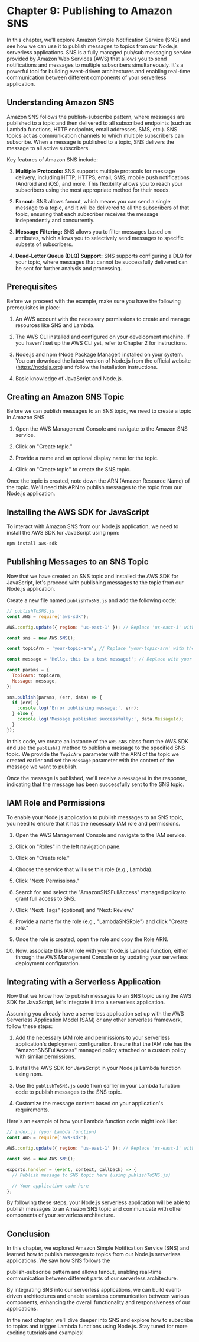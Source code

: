 # Chapter 9: Publishing to Amazon SNS

In this chapter, we'll explore Amazon Simple Notification Service (SNS) and see how we can use it to publish messages to topics from our Node.js serverless applications. SNS is a fully managed pub/sub messaging service provided by Amazon Web Services (AWS) that allows you to send notifications and messages to multiple subscribers simultaneously. It's a powerful tool for building event-driven architectures and enabling real-time communication between different components of your serverless application.

## Understanding Amazon SNS

Amazon SNS follows the publish-subscribe pattern, where messages are published to a topic and then delivered to all subscribed endpoints (such as Lambda functions, HTTP endpoints, email addresses, SMS, etc.). SNS topics act as communication channels to which multiple subscribers can subscribe. When a message is published to a topic, SNS delivers the message to all active subscribers.

Key features of Amazon SNS include:

1. **Multiple Protocols:** SNS supports multiple protocols for message delivery, including HTTP, HTTPS, email, SMS, mobile push notifications (Android and iOS), and more. This flexibility allows you to reach your subscribers using the most appropriate method for their needs.

2. **Fanout:** SNS allows fanout, which means you can send a single message to a topic, and it will be delivered to all the subscribers of that topic, ensuring that each subscriber receives the message independently and concurrently.

3. **Message Filtering:** SNS allows you to filter messages based on attributes, which allows you to selectively send messages to specific subsets of subscribers.

4. **Dead-Letter Queue (DLQ) Support:** SNS supports configuring a DLQ for your topic, where messages that cannot be successfully delivered can be sent for further analysis and processing.

## Prerequisites

Before we proceed with the example, make sure you have the following prerequisites in place:

1. An AWS account with the necessary permissions to create and manage resources like SNS and Lambda.

2. The AWS CLI installed and configured on your development machine. If you haven't set up the AWS CLI yet, refer to Chapter 2 for instructions.

3. Node.js and npm (Node Package Manager) installed on your system. You can download the latest version of Node.js from the official website (https://nodejs.org) and follow the installation instructions.

4. Basic knowledge of JavaScript and Node.js.

## Creating an Amazon SNS Topic

Before we can publish messages to an SNS topic, we need to create a topic in Amazon SNS.

1. Open the AWS Management Console and navigate to the Amazon SNS service.

2. Click on "Create topic."

3. Provide a name and an optional display name for the topic.

4. Click on "Create topic" to create the SNS topic.

Once the topic is created, note down the ARN (Amazon Resource Name) of the topic. We'll need this ARN to publish messages to the topic from our Node.js application.

## Installing the AWS SDK for JavaScript

To interact with Amazon SNS from our Node.js application, we need to install the AWS SDK for JavaScript using npm:

```bash
npm install aws-sdk
```

## Publishing Messages to an SNS Topic

Now that we have created an SNS topic and installed the AWS SDK for JavaScript, let's proceed with publishing messages to the topic from our Node.js application.

Create a new file named `publishToSNS.js` and add the following code:

```javascript
// publishToSNS.js
const AWS = require('aws-sdk');

AWS.config.update({ region: 'us-east-1' }); // Replace 'us-east-1' with your desired region

const sns = new AWS.SNS();

const topicArn = 'your-topic-arn'; // Replace 'your-topic-arn' with the ARN of your SNS topic

const message = 'Hello, this is a test message!'; // Replace with your desired message

const params = {
  TopicArn: topicArn,
  Message: message,
};

sns.publish(params, (err, data) => {
  if (err) {
    console.log('Error publishing message:', err);
  } else {
    console.log('Message published successfully:', data.MessageId);
  }
});
```

In this code, we create an instance of the `AWS.SNS` class from the AWS SDK and use the `publish()` method to publish a message to the specified SNS topic. We provide the `TopicArn` parameter with the ARN of the topic we created earlier and set the `Message` parameter with the content of the message we want to publish.

Once the message is published, we'll receive a `MessageId` in the response, indicating that the message has been successfully sent to the SNS topic.

## IAM Role and Permissions

To enable your Node.js application to publish messages to an SNS topic, you need to ensure that it has the necessary IAM role and permissions.

1. Open the AWS Management Console and navigate to the IAM service.

2. Click on "Roles" in the left navigation pane.

3. Click on "Create role."

4. Choose the service that will use this role (e.g., Lambda).

5. Click "Next: Permissions."

6. Search for and select the "AmazonSNSFullAccess" managed policy to grant full access to SNS.

7. Click "Next: Tags" (optional) and "Next: Review."

8. Provide a name for the role (e.g., "LambdaSNSRole") and click "Create role."

9. Once the role is created, open the role and copy the Role ARN.

10. Now, associate this IAM role with your Node.js Lambda function, either through the AWS Management Console or by updating your serverless deployment configuration.

## Integrating with a Serverless Application

Now that we know how to publish messages to an SNS topic using the AWS SDK for JavaScript, let's integrate it into a serverless application.

Assuming you already have a serverless application set up with the AWS Serverless Application Model (SAM) or any other serverless framework, follow these steps:

1. Add the necessary IAM role and permissions to your serverless application's deployment configuration. Ensure that the IAM role has the "AmazonSNSFullAccess" managed policy attached or a custom policy with similar permissions.

2. Install the AWS SDK for JavaScript in your Node.js Lambda function using npm.

3. Use the `publishToSNS.js` code from earlier in your Lambda function code to publish messages to the SNS topic.

4. Customize the message content based on your application's requirements.

Here's an example of how your Lambda function code might look like:

```javascript
// index.js (your Lambda function)
const AWS = require('aws-sdk');

AWS.config.update({ region: 'us-east-1' }); // Replace 'us-east-1' with your desired region

const sns = new AWS.SNS();

exports.handler = (event, context, callback) => {
  // Publish message to SNS topic here (using publishToSNS.js)

  // Your application code here
};
```

By following these steps, your Node.js serverless application will be able to publish messages to an Amazon SNS topic and communicate with other components of your serverless architecture.

## Conclusion

In this chapter, we explored Amazon Simple Notification Service (SNS) and learned how to publish messages to topics from our Node.js serverless applications. We saw how SNS follows the

 publish-subscribe pattern and allows fanout, enabling real-time communication between different parts of our serverless architecture.

By integrating SNS into our serverless applications, we can build event-driven architectures and enable seamless communication between various components, enhancing the overall functionality and responsiveness of our applications.

In the next chapter, we'll dive deeper into SNS and explore how to subscribe to topics and trigger Lambda functions using Node.js. Stay tuned for more exciting tutorials and examples!